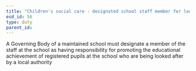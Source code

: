 ```yaml
---
title: "Children's social care - designated school staff member for looked after children"
esd_id: 56
type: duty
parent_id:  
---
```


A Governing Body of a maintained school must designate a member of the staff at the school as having responsibility for promoting the educational achievement of registered pupils at the school who are being looked after by a local authority

